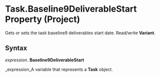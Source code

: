 
# Task.Baseline9DeliverableStart Property (Project)

Gets or sets the task baseline9 deliverables start date. Read/write  **Variant**.


## Syntax

 _expression_. **Baseline9DeliverableStart**

 _expression_A variable that represents a  **Task** object.

